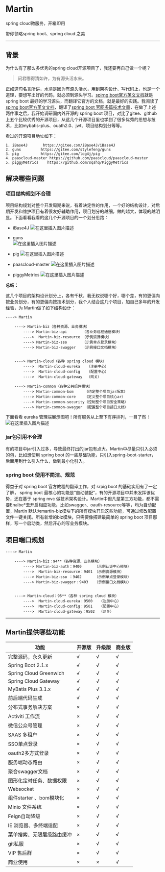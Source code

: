 # Martin
spring cloud微服务，开箱即用

带你领略spring boot、spring cloud 之美

----
## 背景
为什么有了那么多优秀的spring cloud开源项目了，我还要再自己做一个呢？

> 问君哪得清如许，为有源头活水来。

正如这句名言所讲，水清是因为有源头活水，用到架构设计、写代码上，也是一个道理，要想写出好的代码，就必须到源头学习。[spirng boot官方英文文档](https://spring.io/projects/spring-boot#learn)就是 spring boot 最好的学习源头，而翻译它官方的文档，就是最好的实践。我阅读了[spirng boot官方英文文档](https://spring.io/projects/spring-boot#learn)，翻译了[spring boot 官网多篇技术文章](https://blog.csdn.net/qq_30054961/article/category/8016817)，在做了上述两件事之后，我开始调研国内外开源的 spring boot 项目，对比了gitee、github上五个比较优秀的开源项目，从这几个开源项目里也学到了很多优秀的思想与技术，比如mybatis-plus、ouath2.0、jwt、项目结构划分等等。

看过的开源项目地址如下：

    1. iBase4J       https://gitee.com/iBase4J/iBase4J
    2. guns         https://gitee.com/stylefeng/guns 
    3. pig          https://gitee.com/log4j/pig
    4. paascloud-master https://github.com/paascloud/paascloud-master
    5. piggyMetrics    https://github.com/sqshq/PiggyMetrics


## 解决哪些问题 

### 项目结构规划不合理
项目结构规划对整个开发周期来说，有着决定性的作用，一个好的结构设计，对后期开发和维护项目有着很友好辅助作用，项目划分的越细，做的越大，体现的越明显。下面看看我看的这几个开源项目的一个划分思路：

 - iBase4J
 ![在这里插入图片描述](https://img-blog.csdnimg.cn/20190729143354718.png?x-oss-process=image/watermark,type_ZmFuZ3poZW5naGVpdGk,shadow_10,text_aHR0cHM6Ly9ibG9nLmNzZG4ubmV0L3FxXzMwMDU0OTYx,size_16,color_FFFFFF,t_70)
 - guns         
 ![在这里插入图片描述](https://img-blog.csdnimg.cn/20190729143530857.png?x-oss-process=image/watermark,type_ZmFuZ3poZW5naGVpdGk,shadow_10,text_aHR0cHM6Ly9ibG9nLmNzZG4ubmV0L3FxXzMwMDU0OTYx,size_16,color_FFFFFF,t_70)
 - pig
 ![在这里插入图片描述](https://img-blog.csdnimg.cn/20190729143839281.png?x-oss-process=image/watermark,type_ZmFuZ3poZW5naGVpdGk,shadow_10,text_aHR0cHM6Ly9ibG9nLmNzZG4ubmV0L3FxXzMwMDU0OTYx,size_16,color_FFFFFF,t_70)
 - paascloud-master 
 ![在这里插入图片描述](https://img-blog.csdnimg.cn/20190729144124178.png?x-oss-process=image/watermark,type_ZmFuZ3poZW5naGVpdGk,shadow_10,text_aHR0cHM6Ly9ibG9nLmNzZG4ubmV0L3FxXzMwMDU0OTYx,size_16,color_FFFFFF,t_70)
 
 - piggyMetrics
 ![在这里插入图片描述](https://img-blog.csdnimg.cn/20190729144048716.png?x-oss-process=image/watermark,type_ZmFuZ3poZW5naGVpdGk,shadow_10,text_aHR0cHM6Ly9ibG9nLmNzZG4ubmV0L3FxXzMwMDU0OTYx,size_16,color_FFFFFF,t_70)

**总结：**

这几个项目的架构设计划分上，各有千秋，我无权说哪个好，哪个差，有的更偏向按业务划分，有的更偏向按技术划分，我个人结合这几个项目，加自己多年的开发经验，为 Martin做了如下结构设计：

    ----> Martin
    
	    ----> Martin-biz（各种资源、业务模块）
	    	----> Martin-biz-api	   （各业务远程通信模块）
	        ---->  Martin-biz-resource （示例资源模块）
	        ----> Martin-biz-sso       （示例单点登录模块）
	        ----> Martin-biz-swagger   （示例接口文档模块）
	       
	
	    ----> Martin-cloud（各种 spring cloud 模块）
	        ---->  Martin-cloud-eureka   （注册中心）
	        ---->  Martin-cloud-config   （配置中心）
	        ---->  Martin-cloud-gateway  （网关）
	
	    ----> Martin-common（各种公共组件模块）
	        ----> Martin-common-bom     （约定整个项目jar版本）
	        ----> Martin-common-core    （定义整个项目核心ar）
	        ----> Martin-common-security（控制整个项目安全策略）
	        ----> Martin-common-swagger （配置整个项目接口文档）

下面看看 eureka 管理端展示图吧！所有服务从上至下有序排列，一目了然！
![在这里插入图片描述](https://img-blog.csdnimg.cn/20190729172614736.png?x-oss-process=image/watermark,type_ZmFuZ3poZW5naGVpdGk,shadow_10,text_aHR0cHM6Ly9ibG9nLmNzZG4ubmV0L3FxXzMwMDU0OTYx,size_16,color_FFFFFF,t_70)

### jar包引用不合理
有的项目中jar引入过多，导致最终打出的jar包有点大。Martin中尽量只引入必须的包，比如想使用 spring boot 的一些基础功能，只引入spring-boot-starter，后面用到什么引入什么，做到最小化引入。
### spring boot 使用不简洁、规范
得益于对 spring boot 官方教程的翻译工作，对 srpig boot 的基础实用有了一定了解， spring boot 最核心的功能是“自动装配”，有的开源项目中并未发挥该优势，还在基于 spring mvc 做技术架构设计。Martin中但凡是第三方功能，都不需要Enalbe*去开启相应功能，比如swagger、oauth-resource等等，均为自动配置，Martin 默认为martin-biz模块下的所有模块开启这些功能，可通过修改配置文件一键关闭。所有新增的biz模块，只需要像搭建最简单的 spring boot 项目那样，写一个启动类，然后开心的写业务模块。
## 项目端口规划
    ----> Martin
    
	    ----> Martin-biz：94**（各种资源、业务模块）
	    	----> Martin-biz-auth：9400      （示例认证中心模块）
	        ---->  Martin-biz-resource：9401 （示例资源模块）
	        ----> Martin-biz-sso ：9402      （示例单点登录模块）
	        ----> Martin-biz-swagger：9403   （示例接口文档模块）
	        
	
	    ----> Martin-cloud：95**（各种 spring cloud 模块）
	        ---->  Martin-cloud-eureka：9500   （注册中心）
	        ---->  Martin-cloud-config：9501   （配置中心）
	        ---->  Martin-cloud-gateway：9502  （网关）
	

----

## Martin提供哪些功能

|功能|开源版 |升级版|商业版|
|--|--|--|--|
完整源码，永久更新                   | √ | √ |√ |
Spring Boot 2.1.x                    | √ | √ |√ |
Spring Cloud Greenwich               | √ | √ |√ |
Spring Cloud Gateway                 | √ | √ |√ |
MyBatis Plus 3.1.x                   | √ | √ |√ |
前后端代码生成                       | √ | √ |√ |
分布式事务解决方案                   | × | √ |√ |
Activiti 工作流                      | × | √ |√ |
微信公众号管理                       | × | √ |√ |
SAAS 多租户                          | × | √ |√ |
SSO单点登录                          | × | √ |√ |
oauth2多方式登录                     | × | √ |√ |
服务端动态路由                       | × | √ |√ |
聚合swagger文档                      | × | √ |√ |
图形化定时任务、数据权限             | × | √ |√ |
Websocket                            | × | √ |√ |
组件starter 、bom模块化              | × | √ |√ |
Minio 文件系统                       | × | √ |√ |
Feign自动降级                        | × | √ |√ |
IE 浏览器、多终端适配                | × | √ |√ |
菜单搜索、无限层级路由缓冲           | × | √ |√ |
git私服                              | × | √ |√ |
VIP 售后群                           | × | √ |√ |
商业使用                             | × | × |√ |


